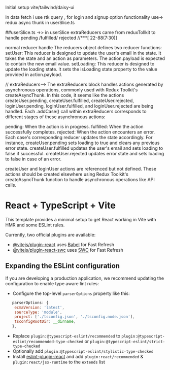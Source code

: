 Initial setup vite/tailwind/daisy-ui

In data fetch i use rtk query ,
for login and signup option functionality use-> redux async thunk in userSlice.ts 

 ##userSlice.ts ->> in userSlice extraReducers came from reduxTollkit to handle pending /fulfilled/ rejected 
 //***[ 22-88(7:30)]
 
normal reducer handle The reducers object defines two reducer functions:
setUser: This reducer is designed to update the user's email in the state. It takes the state and an action as parameters. 
The action.payload is expected to contain the new email value.
setLoading: This reducer is designed to update the loading state. 
It sets the isLoading state property to the value provided in action.payload.

// extraReducers-->
The extraReducers block handles actions generated by asynchronous operations, commonly used with Redux Toolkit's createAsyncThunk. In this code, it seems like the actions createUser.pending, createUser.fulfilled, createUser.rejected, loginUser.pending, loginUser.fulfilled, and loginUser.rejected are being handled.
Each .addCase() call within extraReducers corresponds to different stages of these asynchronous actions:

pending: When the action is in progress.
fulfilled: When the action successfully completes.
rejected: When the action encounters an error.
Each case's corresponding reducer updates the state accordingly. For instance, createUser.pending sets loading to true and clears any previous error state. createUser.fulfilled updates the user's email and sets loading to false if successful. createUser.rejected updates error state and sets loading to false in case of an error.

 createUser and loginUser actions are referenced but not defined. 
 These actions should be created elsewhere using Redux Toolkit's createAsyncThunk function to handle asynchronous operations like API calls.
 





 









# React + TypeScript + Vite

This template provides a minimal setup to get React working in Vite with HMR and some ESLint rules.

Currently, two official plugins are available:

- [@vitejs/plugin-react](https://github.com/vitejs/vite-plugin-react/blob/main/packages/plugin-react/README.md) uses [Babel](https://babeljs.io/) for Fast Refresh
- [@vitejs/plugin-react-swc](https://github.com/vitejs/vite-plugin-react-swc) uses [SWC](https://swc.rs/) for Fast Refresh

## Expanding the ESLint configuration

If you are developing a production application, we recommend updating the configuration to enable type aware lint rules:

- Configure the top-level `parserOptions` property like this:

```js
   parserOptions: {
    ecmaVersion: 'latest',
    sourceType: 'module',
    project: ['./tsconfig.json', './tsconfig.node.json'],
    tsconfigRootDir: __dirname,
   },
```

- Replace `plugin:@typescript-eslint/recommended` to `plugin:@typescript-eslint/recommended-type-checked` or `plugin:@typescript-eslint/strict-type-checked`
- Optionally add `plugin:@typescript-eslint/stylistic-type-checked`
- Install [eslint-plugin-react](https://github.com/jsx-eslint/eslint-plugin-react) and add `plugin:react/recommended` & `plugin:react/jsx-runtime` to the `extends` list
